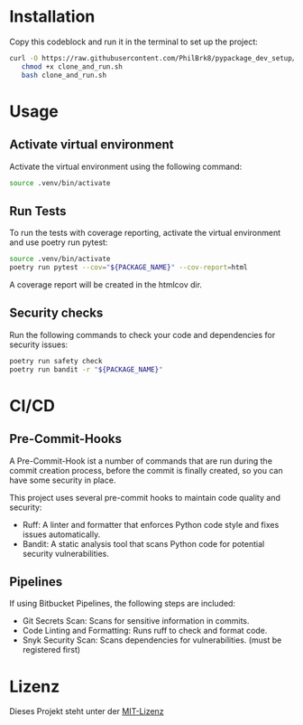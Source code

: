 # Installation

Copy this codeblock and run it in the terminal to set up the project:

```bash
curl -O https://raw.githubusercontent.com/PhilBrk8/pypackage_dev_setup/main/clone_and_run.sh
   chmod +x clone_and_run.sh
   bash clone_and_run.sh
```

# Usage

## Activate virtual environment

Activate the virtual environment using the following command:

```bash
source .venv/bin/activate
```

## Run Tests

To run the tests with coverage reporting, activate the virtual environment and use poetry run pytest:

```bash
source .venv/bin/activate
poetry run pytest --cov="${PACKAGE_NAME}" --cov-report=html
```

A coverage report will be created in the htmlcov dir.

## Security checks

Run the following commands to check your code and dependencies for security issues:

```bash
poetry run safety check
poetry run bandit -r "${PACKAGE_NAME}"
```

# CI/CD

## Pre-Commit-Hooks

A Pre-Commit-Hook ist a number of commands that are run during the commit creation process, before the commit is finally created, so you can have some security in place.

This project uses several pre-commit hooks to maintain code quality and security:

- Ruff: A linter and formatter that enforces Python code style and fixes issues automatically.
- Bandit: A static analysis tool that scans Python code for potential security vulnerabilities.

## Pipelines

If using Bitbucket Pipelines, the following steps are included:

- Git Secrets Scan: Scans for sensitive information in commits.
- Code Linting and Formatting: Runs ruff to check and format code.
- Snyk Security Scan: Scans dependencies for vulnerabilities. (must be registered first)

# Lizenz

Dieses Projekt steht unter der [MIT-Lizenz](LICENSE)
